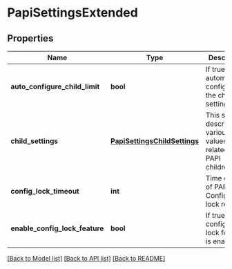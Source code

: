 # PapiSettingsExtended

## Properties
Name | Type | Description | Notes
------------ | ------------- | ------------- | -------------
**auto_configure_child_limit** | **bool** | If true, PAPI automatically configures the child settings. | [optional] [default to True]
**child_settings** | [**PapiSettingsChildSettings**](PapiSettingsChildSettings.md) | This schema describes various values related to PAPI children. | [optional] 
**config_lock_timeout** | **int** | Time out limit of PAPI Configuration lock request. | [optional] 
**enable_config_lock_feature** | **bool** | If true, PAPI configuration lock feature is enabled. | [optional] [default to True]

[[Back to Model list]](../README.md#documentation-for-models) [[Back to API list]](../README.md#documentation-for-api-endpoints) [[Back to README]](../README.md)


